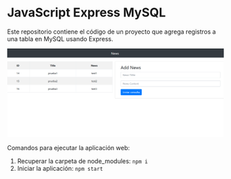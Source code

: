 # JavaScript Express MySQL

Este repositorio contiene el código de un proyecto que agrega registros a una tabla en MySQL usando Express.

![aplicación web](app.PNG)

Comandos para ejecutar la aplicación web:

1. Recuperar la carpeta de node_modules: `npm i`
2. Iniciar la aplicación: `npm start`